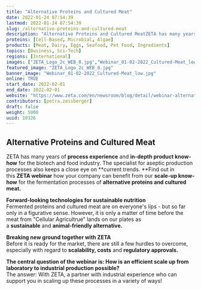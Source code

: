 ```yaml
---
title: "Alternative Proteins and Cultured Meat"
date: 2022-01-24 07:54:39
lastmod: 2022-01-24 07:54:39
slug: /alternative-proteins-and-cultured-meat
description: "Alternative Proteins and Cultured MeatZETA has many years of process experience and in-depth product know-how for the biotech and food industry. The specialist for aseptic production processes also keeps a close eye on current trends. Find out in this ZETA webinar how your company can benefit from our scale-up know-how for the fermentation processes of alternative proteins and cultured meat."
proteins: [Cell-Based, Microbial, Algae]
products: [Meat, Dairy, Eggs, Seafood, Pet Food, Ingredients]
topics: [Business, Sci-Tech]
regions: [International]
images: ["ZETA_Logo_2c_WEB_0.jpg","Webinar_01-02-2022_Cultured-Meat_low.jpg"]
featured_image: "ZETA_Logo_2c_WEB_0.jpg"
banner_image: "Webinar_01-02-2022_Cultured-Meat_low.jpg"
online: TRUE
start_date: 2022-02-01
end_date: 2022-02-01
website: "https://www.zeta.com/en/newsroom/blog/detail/webinar-alternative-proteins-and-cultured-meat.html"
contributors: [petra.zeisberger]
draft: false
weight: 5000
uuid: 10326
---
```

## Alternative Proteins and Cultured Meat

ZETA has many years of **process experience** and **in-depth product
know-how** for the biotech and food industry. The specialist for aseptic
production processes also keeps a close eye on **current trends. **Find
out in this **ZETA webinar** how your company can benefit from
our **scale-up know-how** for the fermentation processes
of **alternative proteins and cultured meat.**

**Forward-looking technologies for sustainable nutrition**\
Fermented proteins and cultured meat are on everyone's lips - but so far
only in a figurative sense. However, it is only a matter of time before
the meat from "Cellular Agricultrue" lands on our plates as
a **sustainable** and **animal-friendly alternative.**

**Breaking new ground together with ZETA**\
Before it is ready for the market, there are still a few hurdles to
overcome, especially with regard to **scalability,
costs** and **regulatory approvals.**

**The central question of the webinar is: How is an efficient scale up
from laboratory to industrial production possible?**\
The answer: With ZETA, a partner with industrial experience who can
support you in scaling up these processes in a variety of ways!
